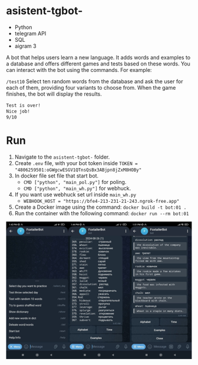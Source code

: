 # asistent-tgbot-

- Python
- telegram API
- SQL
- aigram 3

A bot that helps users learn a new language. It adds words and examples to a database and offers different games and tests based on these words.
You can interact with the bot using the commands. For example:

`/test10` Select ten random words from the database and ask the user for each of them, providing four variants to choose from. When the game finishes, the bot will display the results.

```
Test is over!
Nice job!
9/10
```

# Run

1. Navigate to the `asistent-tgbot-` folder.
2. Create `.env` file, with your bot token inside `TOKEN = "4806259501:oGWgcwESGV1QTnsQsBx3ABjpn8jZxM8HOBy"`
3. In docker file set file that start bot.
    - `CMD ["python", "main_pol.py"]` for poling.
    - `CMD ["python", "main_wh.py"]` for webhuck.
4. If you want use webhuck set url inside `main_wh.py`
    - `WEBHOOK_HOST = "https://bfe4-213-231-21-243.ngrok-free.app"`
2. Create a Docker image using the command: `docker build -t bot:01 .`
3. Run the container with the following command: `docker run --rm bot:01`

![Alt text](img/tg1.png)

